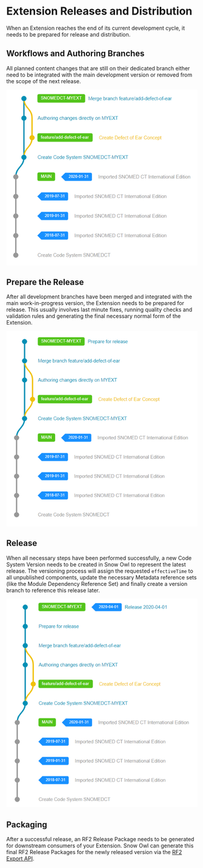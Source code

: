 # Extension Releases and Distribution

When an Extension reaches the end of its current development cycle, it needs to be prepared for release and distribution.

## Workflows and Authoring Branches

All planned content changes that are still on their dedicated branch either need to be integrated with the main development version or removed from the scope of the next release.

![workflow-branch-authoring](images/workflow-branch-authoring.png "SNOMED CT Extension Feature Branches")

## Prepare the Release

After all development branches have been merged and integrated with the main work-in-progress version, the Extension needs to be prepared for release.
This usually involves last minute fixes, running quality checks and validation rules and generating the final necessary normal form of the Extension.

![prepare-for-release](images/prepare-for-release.png "Last minute changes before the Release")

## Release

When all necessary steps have been performed successfully, a new Code System Version needs to be created in Snow Owl to represent the latest release.
The versioning process will assign the requested `effectiveTime` to all unpublished components, update the necessary Metadata reference sets (like the Module Dependency Reference Set) and finally create a version branch to reference this release later.

![release-extension](images/release-extension.png "Releasing a SNOMED CT Extension")

## Packaging

After a successful release, an RF2 Release Package needs to be generated for downstream consumers of your Extension.
Snow Owl can generate this final RF2 Release Packages for the newly released version via the [RF2 Export API](../api/snomed/export.md).
